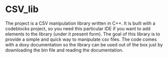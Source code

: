 # CSV_lib

The project is a CSV manipulation library written in C++. It is built with a codeblocks project, so you need this particular IDE if you want to add elements to the library 
(under it present form). The goal of this library is to provide a simple and quick way to manipulate csv files. The code comes with a doxy documentation so the library can
be used out of the box just by downloading the bin file and reading the documentation.
